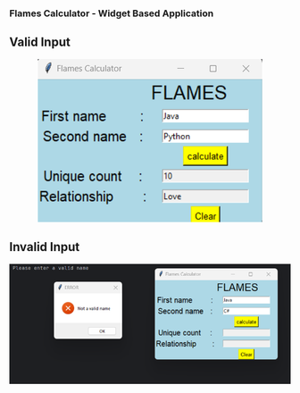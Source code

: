 ### Flames Calculator - Widget Based Application

## Valid Input

<div align="center">
<img title="Valid Input" alt="Something wrong" src="Images\Flames_Calculator_1.png">
</div>

## Invalid Input

<div align="center">
<img title="Invalid Input" alt="Something wrong" src="Images\Flames_Calculator_2.png">
</div>